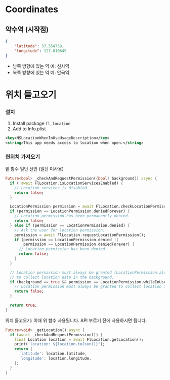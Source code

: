 # Coordinates

## 약수역 (시작점)

```json
{
	"latitude": 37.554759,
	"longitude": 127.010649
}
```

- 남쪽 방향에 있는 역 예: 신사역
- 북쪽 방향에 있는 역 예: 안국역

# 위치 들고오기

### 설치

1. Install package `fl_location`
2. Add to Info.plist

```xml
<key>NSLocationWhenInUseUsageDescription</key>
<string>This app needs access to location when open.</string>
```

### 현위치 가져오기

밑 함수 일단 선언 (일단 미사용)

```dart
Future<bool> _checkAndRequestPermission({bool? background}) async {
  if (!await FlLocation.isLocationServicesEnabled) {
    // Location services is disabled.
    return false;
  }

  LocationPermission permission = await FlLocation.checkLocationPermission();
  if (permission == LocationPermission.deniedForever) {
    // Location permission has been permanently denied.
    return false;
  } else if (permission == LocationPermission.denied) {
    // Ask the user for location permission.
    permission = await FlLocation.requestLocationPermission();
    if (permission == LocationPermission.denied ||
        permission == LocationPermission.deniedForever) {
      // Location permission has been denied.
      return false;
    }
  }

  // Location permission must always be granted (LocationPermission.always)
  // to collect location data in the background.
  if (background == true && permission == LocationPermission.whileInUse) {
    // Location permission must always be granted to collect location in the background.
    return false;
  }

  return true;
}
```

위치 들고오기: 이때 위 함수 사용됩니다. API 부르기 전에 사용하시면 됩니다.

```dart
Future<void> _getLocation() async {
  if (await _checkAndRequestPermission()) {
    final Location location = await FlLocation.getLocation();
    print('location: ${location.toJson()}');
    return {
      'latitude': location.latitude,
      'longitude': location.longitude,
    };
  }
}


```
